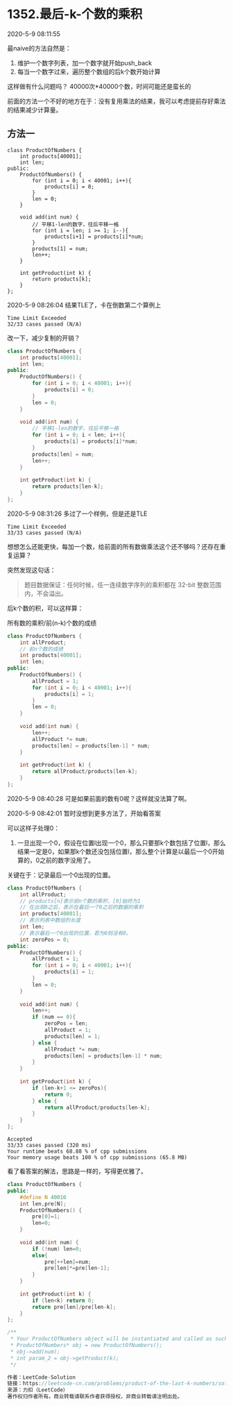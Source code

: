 # 1352.最后-k-个数的乘积

2020-5-9 08:11:55

最naive的方法自然是：
1. 维护一个数字列表，加一个数字就开始push_back
2. 每当一个数字过来，遍历整个数组的后k个数开始计算

这样做有什么问题吗？
40000次*40000个数，时间可能还是蛮长的

前面的方法一个不好的地方在于：没有复用乘法的结果，我可以考虑提前存好乘法的结果减少计算量。


## 方法一

```
class ProductOfNumbers {
    int products[40001];
    int len;
public:
    ProductOfNumbers() {
        for (int i = 0; i < 40001; i++){
            products[i] = 0;
        }
        len = 0;
    }
    
    void add(int num) {
        // 平移1-len的数字，往后平移一格
        for (int i = len; i >= 1; i--){
            products[i+1] = products[i]*num;
        }
        products[1] = num;
        len++;
    }
    
    int getProduct(int k) {
        return products[k];
    }
};

```
2020-5-9 08:26:04
结果TLE了，卡在倒数第二个算例上
```
Time Limit Exceeded
32/33 cases passed (N/A)
```


改一下，减少复制的开销？

```cpp
class ProductOfNumbers {
    int products[40001];
    int len;
public:
    ProductOfNumbers() {
        for (int i = 0; i < 40001; i++){
            products[i] = 0;
        }
        len = 0;
    }
    
    void add(int num) {
        // 平移1-len的数字，往后平移一格
        for (int i = 0; i < len; i++){
            products[i] = products[i]*num;
        }
        products[len] = num;
        len++;
    }
    
    int getProduct(int k) {
        return products[len-k];
    }
};

```
2020-5-9 08:31:26
多过了一个样例，但是还是TLE
```
Time Limit Exceeded
33/33 cases passed (N/A)
```

想想怎么还能更快，每加一个数，给前面的所有数做乘法这个还不够吗？还存在重复运算？

突然发现这句话：

> 题目数据保证：任何时候，任一连续数字序列的乘积都在 32-bit 整数范围内，不会溢出。

后k个数的积，可以这样算：

所有数的乘积/前(n-k)个数的成绩

```cpp
class ProductOfNumbers {
    int allProduct;
    // 前n个数的成绩
    int products[40001];
    int len;
public:
    ProductOfNumbers() {
        allProduct = 1;
        for (int i = 0; i < 40001; i++){
            products[i] = 1;
        }
        len = 0;
    }
    
    void add(int num) {
        len++;
        allProduct *= num;
        products[len] = products[len-1] * num;
    }
    
    int getProduct(int k) {
        return allProduct/products[len-k];
    }
};
```

2020-5-9 08:40:28
可是如果前面的数有0呢？这样就没法算了啊。

2020-5-9 08:42:01
暂时没想到更多方法了，开始看答案

可以这样子处理0：
1. 一旦出现一个0，假设在位置l出现一个0，那么只要那k个数包括了位置l，那么结果一定是0，如果那k个数还没包括位置l，那么整个计算是以最后一个0开始算的，0之前的数字没用了。

关键在于：记录最后一个0出现的位置。

```cpp
class ProductOfNumbers {
    int allProduct;
    // products[n]表示前n个数的乘积，[0]始终为1
    // 在出现0之后，表示在最后一个0之后的数据的乘积
    int products[40001];
    // 表示列表中数组的长度
    int len;
    // 表示最后一个0出现的位置，若为0则没有0。
    int zeroPos = 0;
public:
    ProductOfNumbers() {
        allProduct = 1;
        for (int i = 0; i < 40001; i++){
            products[i] = 1;
        }
        len = 0;
    }
    
    void add(int num) {
        len++;
        if (num == 0){
            zeroPos = len;
            allProduct = 1;
            products[len] = 1;
        } else {
            allProduct *= num;
            products[len] = products[len-1] * num;
        }
    }
    
    int getProduct(int k) {
        if (len-k+1 <= zeroPos){
            return 0;
        } else {
            return allProduct/products[len-k];
        }
    }
};

```

```
Accepted
33/33 cases passed (320 ms)
Your runtime beats 68.88 % of cpp submissions
Your memory usage beats 100 % of cpp submissions (65.8 MB)
```

看了看答案的解法，思路是一样的，写得更优雅了。

```cpp
class ProductOfNumbers {
public:
    #define N 40010
    int len,pre[N];
    ProductOfNumbers() {
        pre[0]=1;
        len=0;
    }
    
    void add(int num) {
        if (!num) len=0;
        else{
            pre[++len]=num;
            pre[len]*=pre[len-1];
        }
    }
    
    int getProduct(int k) {
        if (len<k) return 0;
        return pre[len]/pre[len-k];
    }
};

/**
 * Your ProductOfNumbers object will be instantiated and called as such:
 * ProductOfNumbers* obj = new ProductOfNumbers();
 * obj->add(num);
 * int param_2 = obj->getProduct(k);
 */

作者：LeetCode-Solution
链接：https://leetcode-cn.com/problems/product-of-the-last-k-numbers/solution/zui-hou-k-ge-shu-de-cheng-ji-by-leetcode-solution/
来源：力扣（LeetCode）
著作权归作者所有。商业转载请联系作者获得授权，非商业转载请注明出处。

```